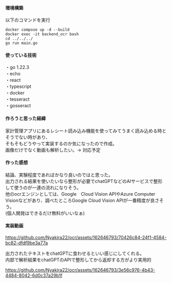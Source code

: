 

#### 環境構築  
以下のコマンドを実行  
```
docker compose up -d --build
docker exec -it backend_ocr bash
cd ../../../
go run main.go
```
    
#### 使っている技術  
・go 1.22.3  
・echo  
・react  
・typescript  
・docker  
・tesseract  
・gosseract  

  
#### 作ろうと思った経緯  
家計管理アプリにあるレシート読み込み機能を使ってみてうまく読み込める時とそうでない時があり、  
そもそもどうやって実装するのか気になったので作成。  
画像だけでなく動画も解析したい。→ 対応予定  

  
#### 作った感想  
結論、実験程度であればかなり良いのではと思った。  
出力される結果を使いたいなら整形が必要でchatGPTなどのAIサービスで整形して使うのが一連の流れになりそう。  
他のocrエンジンとしては、Google　Cloud Vision APIやAzure Computer Visionなどがあり、調べたところGoogle Cloud Vision APIが一番精度が良さそう。  
(個人開発はできるだけ無料がいいなぁ)  

  
#### 実装動画


https://github.com/Nyakira22/ocr/assets/162646793/70426c84-24f1-4584-bc82-dfdf9be3a77a


  
出力されたテキストをchatGPTに食わせるといい感じにしてくれる。  
内部で解析結果をchatGPTのAPIで整形してから返却する方がより実用的  



https://github.com/Nyakira22/ocr/assets/162646793/3e56c976-4b43-4484-8042-6d0c37a29b1f

